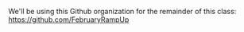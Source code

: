 We'll be using this Github organization for the remainder of this class: https://github.com/FebruaryRampUp
